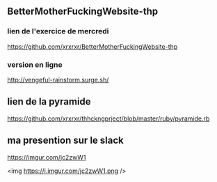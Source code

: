 

##  BetterMotherFuckingWebsite-thp

### lien de l'exercice de mercredi 
https://github.com/xrxrxr/BetterMotherFuckingWebsite-thp





### version en ligne

http://vengeful-rainstorm.surge.sh/



## lien de la pyramide


https://github.com/xrxrxr/thhckngprject/blob/master/ruby/pyramide.rb

## ma presention sur le slack



https://imgur.com/jc2zwW1

<img https://i.imgur.com/jc2zwW1.png />
